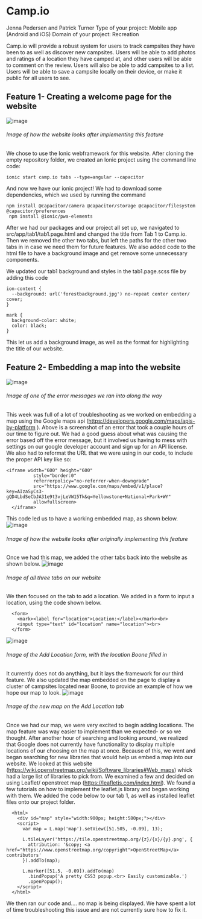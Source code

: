 # Camp.io
Jenna Pedersen and Patrick Turner
Type of your project: Mobile app (Android and iOS)
Domain of your project: Recreation

Camp.io will provide a robust system for users to track campsites they have been to as well as discover new campsites. Users will be able to add photos and ratings of a location they have camped at, and other users will be able to comment on the review. Users will also be able to add campsites to a list. Users will be able to save a campsite locally on their device, or make it public for all users to see. 


## Feature 1- Creating a welcome page for the website
![image](https://user-images.githubusercontent.com/89262517/188728280-b5eb88de-5c0f-461b-b55b-a0c74333f4ae.png)
###### Image of how the website looks after implementing this feature
We chose to use the Ionic webframework for this website. After cloning the empty repository folder, we created an Ionic project using the command line code: 
```
ionic start camp.io tabs --type=angular --capacitor
```
And now we have our ionic project! We had to download some dependencies, which we used by running the command
```
npm install @capacitor/camera @capacitor/storage @capacitor/filesystem @capacitor/preferences
 npm install @ionic/pwa-elements
```

After we had our packages and our project all set up, we navigated to src/app/tab1/tab1.page.html and changed the title from Tab 1 to Camp.io. Then we removed the other two tabs, but left the paths for the other two tabs in in case we need them for future features. We also added code to the html file to have a background image and get remove some unnecessary components. 

We updated our tab1 background and styles in the tab1.page.scss file by adding this code 
```
ion-content {
  --background: url('forestbackground.jpg') no-repeat center center/ cover;
}

mark {
  background-color: white;
  color: black;
}
```
This let us add a background image, as well as the format for highlighting the title of our website. 


## Feature 2- Embedding a map into the website
![image](https://user-images.githubusercontent.com/89262517/191318480-6b65dede-db40-452a-8002-a429a00329e2.png)
###### Image of one of the error messages we ran into along the way
This week was full of a lot of troubleshooting as we worked on embedding a map using the Google maps api (https://developers.google.com/maps/apis-by-platform 
). Above is a screenshot of an error that took a couple hours of our time to figure out. We had a good guess about what was causing the error based off the error message, but it involved us having to mess with settings on our google developer account and sign up for an API license. We also had to reformat the URL that we were using in our code, to include the proper API key like so:
```
<iframe width="600" height="600"
          style="border:0"
          referrerpolicy="no-referrer-when-downgrade"
          src="https://www.google.com/maps/embed/v1/place?key=AIzaSyCs3-gQD4LbdSeCbJA31e9t3vjLeVW15Tk&q=Yellowstone+National+Park+WY"
          allowfullscreen>
  </iframe>
```
This code led us to have a working embedded map, as shown below. 
![image](https://user-images.githubusercontent.com/89262517/191142558-4450f382-b8a1-4340-bbdd-96ad6b572ed0.png)
###### Image of how the website looks after originally implementing this feature
Once we had this map, we added the other tabs back into the website as shown below. ![image](https://user-images.githubusercontent.com/89262517/191325352-0437e6d4-8134-4790-bfe7-bbd0acaa8eda.png) 
###### Image of all three tabs on our website
We then focused on the tab to add a location. We added in a form to input a location, using the code shown below.
```
  <form>
    <mark><label for="location">Location:</label></mark><br>
    <input type="text" id="location" name="location"><br>
  </form>
 ```
 ![image](https://user-images.githubusercontent.com/89262517/191326359-6955fb1f-39d5-4497-b6cd-cd719b90234c.png)
###### Image of the Add Location form, with the location Boone filled in
It currently does not do anything, but it lays the framework for our third feature. We also updated the map embedded on the page to display a cluster of campsites located near Boone, to provide an example of how we hope our map to look.
![image](https://user-images.githubusercontent.com/89262517/191325914-1aa47cbb-f8a3-493c-bb7f-e5cce01da53d.png)
###### Image of the new map on the Add Location tab
Once we had our map, we were very excited to begin adding locations. The map feature was way easier to implement than we expected- or so we thought. After another hour of searching and looking around, we realized that Google does not currently have functionality to display multiple locations of our choosing on the map at once. Because of this, we went and began searching for new libraries that would help us embed a map into our website. We looked at this website (https://wiki.openstreetmap.org/wiki/Software_libraries#Web_maps) whick had a large list of libraries to pick from. We examined a few and decided on using Leaflet/ openstreet map (https://leafletjs.com/index.html). 
We found a few tutorials on how to implement the leaflet.js library and began working with them. 
We added the code below to our tab 1, as well as installed leaflet files onto our project folder. 
```
  <html>
    <div id="map" style="width:900px; height:580px;"></div>
    <script>
      var map = L.map('map').setView([51.505, -0.09], 13);

      L.tileLayer('https://tile.openstreetmap.org/{z}/{x}/{y}.png', {
        attribution: '&copy; <a href="https://www.openstreetmap.org/copyright">OpenStreetMap</a> contributors'
      }).addTo(map);

      L.marker([51.5, -0.09]).addTo(map)
        .bindPopup('A pretty CSS3 popup.<br> Easily customizable.')
        .openPopup();
    </script>
  </html>
```
We then ran our code and.... no map is being displayed. We have spent a lot of time troubleshooting this issue and are not currently sure how to fix it. 
